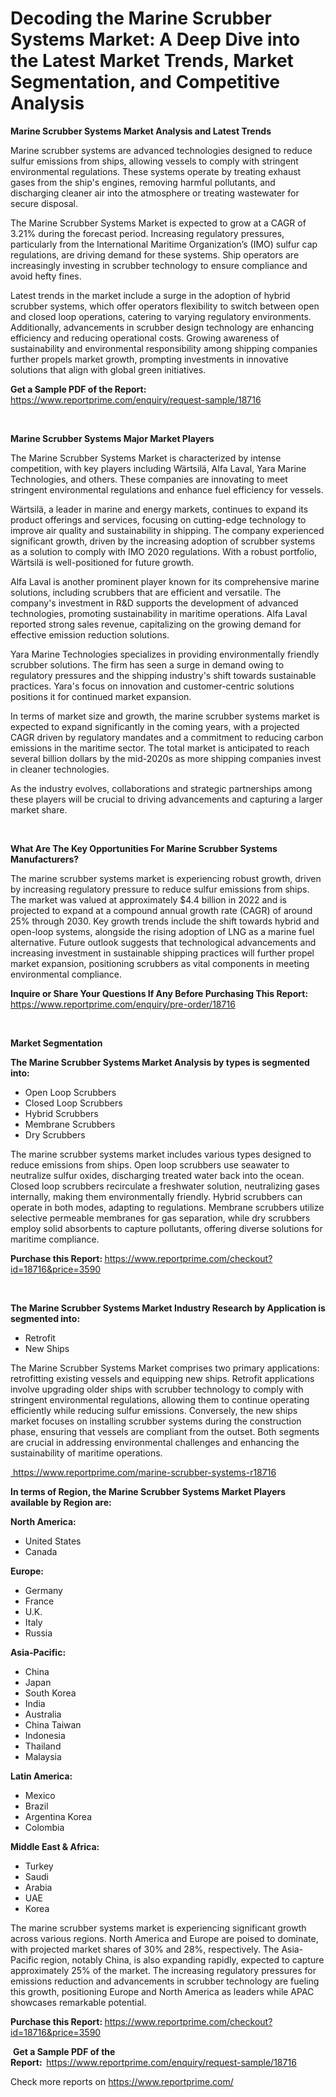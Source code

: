 <p><h1>Decoding the Marine Scrubber Systems Market: A Deep Dive into the Latest Market Trends, Market Segmentation, and Competitive Analysis</h1></p><p><strong>Marine Scrubber Systems Market Analysis and Latest Trends</strong></p>
<p><p>Marine scrubber systems are advanced technologies designed to reduce sulfur emissions from ships, allowing vessels to comply with stringent environmental regulations. These systems operate by treating exhaust gases from the ship's engines, removing harmful pollutants, and discharging cleaner air into the atmosphere or treating wastewater for secure disposal.</p><p>The Marine Scrubber Systems Market is expected to grow at a CAGR of 3.21% during the forecast period. Increasing regulatory pressures, particularly from the International Maritime Organization’s (IMO) sulfur cap regulations, are driving demand for these systems. Ship operators are increasingly investing in scrubber technology to ensure compliance and avoid hefty fines.</p><p>Latest trends in the market include a surge in the adoption of hybrid scrubber systems, which offer operators flexibility to switch between open and closed loop operations, catering to varying regulatory environments. Additionally, advancements in scrubber design technology are enhancing efficiency and reducing operational costs. Growing awareness of sustainability and environmental responsibility among shipping companies further propels market growth, prompting investments in innovative solutions that align with global green initiatives.</p></p>
<p><strong>Get a Sample PDF of the Report:&nbsp;</strong> <a href="https://www.reportprime.com/enquiry/request-sample/18716?utm_campaign=3575&utm_medium=2&utm_source=Github&utm_content=ia&utm_term=19032025&utm_id=marine-scrubber-systems">https://www.reportprime.com/enquiry/request-sample/18716</a></p>
<p>&nbsp;</p>
<p><strong>Marine Scrubber Systems Major Market Players</strong></p>
<p><p>The Marine Scrubber Systems Market is characterized by intense competition, with key players including Wärtsilä, Alfa Laval, Yara Marine Technologies, and others. These companies are innovating to meet stringent environmental regulations and enhance fuel efficiency for vessels.</p><p>Wärtsilä, a leader in marine and energy markets, continues to expand its product offerings and services, focusing on cutting-edge technology to improve air quality and sustainability in shipping. The company experienced significant growth, driven by the increasing adoption of scrubber systems as a solution to comply with IMO 2020 regulations. With a robust portfolio, Wärtsilä is well-positioned for future growth.</p><p>Alfa Laval is another prominent player known for its comprehensive marine solutions, including scrubbers that are efficient and versatile. The company's investment in R&D supports the development of advanced technologies, promoting sustainability in maritime operations. Alfa Laval reported strong sales revenue, capitalizing on the growing demand for effective emission reduction solutions.</p><p>Yara Marine Technologies specializes in providing environmentally friendly scrubber solutions. The firm has seen a surge in demand owing to regulatory pressures and the shipping industry's shift towards sustainable practices. Yara's focus on innovation and customer-centric solutions positions it for continued market expansion.</p><p>In terms of market size and growth, the marine scrubber systems market is expected to expand significantly in the coming years, with a projected CAGR driven by regulatory mandates and a commitment to reducing carbon emissions in the maritime sector. The total market is anticipated to reach several billion dollars by the mid-2020s as more shipping companies invest in cleaner technologies.</p><p>As the industry evolves, collaborations and strategic partnerships among these players will be crucial to driving advancements and capturing a larger market share.</p></p>
<p>&nbsp;</p>
<p><strong>What Are The Key Opportunities For Marine Scrubber Systems Manufacturers?</strong></p>
<p><p>The marine scrubber systems market is experiencing robust growth, driven by increasing regulatory pressure to reduce sulfur emissions from ships. The market was valued at approximately $4.4 billion in 2022 and is projected to expand at a compound annual growth rate (CAGR) of around 25% through 2030. Key growth trends include the shift towards hybrid and open-loop systems, alongside the rising adoption of LNG as a marine fuel alternative. Future outlook suggests that technological advancements and increasing investment in sustainable shipping practices will further propel market expansion, positioning scrubbers as vital components in meeting environmental compliance.</p></p>
<p><strong>Inquire or Share Your Questions If Any Before Purchasing This Report:</strong> <a href="https://www.reportprime.com/enquiry/pre-order/18716?utm_campaign=3575&utm_medium=2&utm_source=Github&utm_content=ia&utm_term=19032025&utm_id=marine-scrubber-systems">https://www.reportprime.com/enquiry/pre-order/18716</a></p>
<p>&nbsp;</p>
<p><strong>Market Segmentation</strong></p>
<p><strong>The Marine Scrubber Systems Market Analysis by types is segmented into:</strong></p>
<p><ul><li>Open Loop Scrubbers</li><li>Closed Loop Scrubbers</li><li>Hybrid Scrubbers</li><li>Membrane Scrubbers</li><li>Dry Scrubbers</li></ul></p>
<p><p>The marine scrubber systems market includes various types designed to reduce emissions from ships. Open loop scrubbers use seawater to neutralize sulfur oxides, discharging treated water back into the ocean. Closed loop scrubbers recirculate a freshwater solution, neutralizing gases internally, making them environmentally friendly. Hybrid scrubbers can operate in both modes, adapting to regulations. Membrane scrubbers utilize selective permeable membranes for gas separation, while dry scrubbers employ solid absorbents to capture pollutants, offering diverse solutions for maritime compliance.</p></p>
<p><strong>Purchase this Report:&nbsp;</strong><a href="https://www.reportprime.com/checkout?id=18716&price=3590&utm_campaign=3575&utm_medium=2&utm_source=Github&utm_content=ia&utm_term=19032025&utm_id=marine-scrubber-systems">https://www.reportprime.com/checkout?id=18716&price=3590</a></p>
<p>&nbsp;</p>
<p><strong>The Marine Scrubber Systems Market Industry Research by Application is segmented into:</strong></p>
<p><ul><li>Retrofit</li><li>New Ships</li></ul></p>
<p><p>The Marine Scrubber Systems Market comprises two primary applications: retrofitting existing vessels and equipping new ships. Retrofit applications involve upgrading older ships with scrubber technology to comply with stringent environmental regulations, allowing them to continue operating efficiently while reducing sulfur emissions. Conversely, the new ships market focuses on installing scrubber systems during the construction phase, ensuring that vessels are compliant from the outset. Both segments are crucial in addressing environmental challenges and enhancing the sustainability of maritime operations.</p></p>
<p><a href="https://www.reportprime.com/marine-scrubber-systems-r18716?utm_campaign=3575&utm_medium=2&utm_source=Github&utm_content=ia&utm_term=19032025&utm_id=marine-scrubber-systems">&nbsp;https://www.reportprime.com/marine-scrubber-systems-r18716</a></p>
<p><strong>In terms of Region, the Marine Scrubber Systems Market Players available by Region are:</strong></p>
<p>
    <p> <strong> North America: </strong>
        <ul>
            <li>United States</li>
            <li>Canada</li>
        </ul>
        </p> 
    <p> <strong> Europe: </strong>
        <ul>
            <li>Germany</li>
            <li>France</li>
            <li>U.K.</li>
            <li>Italy</li>
            <li>Russia</li>
        </ul>
        </p> 
    <p> <strong> Asia-Pacific: </strong>
        <ul>
            <li>China</li>
            <li>Japan</li>
            <li>South Korea</li>
            <li>India</li>
            <li>Australia</li>
            <li>China Taiwan</li>
            <li>Indonesia</li>
            <li>Thailand</li>
            <li>Malaysia</li>
        </ul>
        </p> 
    <p> <strong> Latin America: </strong>
        <ul>
            <li>Mexico</li>
            <li>Brazil</li>
            <li>Argentina Korea</li>
            <li>Colombia</li>
        </ul>
        </p> 
    <p> <strong> Middle East & Africa: </strong>
        <ul>
            <li>Turkey</li>
            <li>Saudi</li>
            <li>Arabia</li>
            <li>UAE</li>
            <li>Korea</li>
        </ul>
    </p>
    </p>
<p><p>The marine scrubber systems market is experiencing significant growth across various regions. North America and Europe are poised to dominate, with projected market shares of 30% and 28%, respectively. The Asia-Pacific region, notably China, is also expanding rapidly, expected to capture approximately 25% of the market. The increasing regulatory pressures for emissions reduction and advancements in scrubber technology are fueling this growth, positioning Europe and North America as leaders while APAC showcases remarkable potential.</p></p>
<p><strong>Purchase this Report: </strong><a href="https://www.reportprime.com/checkout?id=18716&price=3590&utm_campaign=3575&utm_medium=2&utm_source=Github&utm_content=ia&utm_term=19032025&utm_id=marine-scrubber-systems">https://www.reportprime.com/checkout?id=18716&price=3590</a></p>
<p>&nbsp;<strong>Get a Sample PDF of the Report:&nbsp;&nbsp;</strong><a href="https://www.reportprime.com/enquiry/request-sample/18716?utm_campaign=3575&utm_medium=2&utm_source=Github&utm_content=ia&utm_term=19032025&utm_id=marine-scrubber-systems">https://www.reportprime.com/enquiry/request-sample/18716</a></p>
<p><strong></strong></p>
<p>Check more reports on <a href="https://www.reportprime.com/?utm_campaign=3575&utm_medium=2&utm_source=Github&utm_content=ia&utm_term=19032025&utm_id=marine-scrubber-systems">https://www.reportprime.com/</a></p>